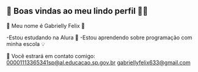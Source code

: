 ## 🍄 Boas vindas ao meu lindo perfil 🌱🐝

🐝 Meu nome é Gabrielly Felix 🐝

-Estou estudando na Alura	💌 
-Estou aprendendo sobre programação com minha escola 💡

🌷 Você estrará em contato comigo:
00001113365341sp@al.educacao.sp.gov.br
gabriellyfelix633@gmail.com
